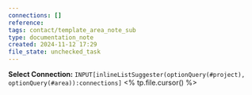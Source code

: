 ```yaml
---
connections: []
reference: 
tags: contact/template_area_note_sub
type: documentation_note
created: 2024-11-12 17:29
file_state: unchecked_task
---
```

**Select Connection:** `INPUT[inlineListSuggester(optionQuery(#project), optionQuery(#area)):connections]` 
<% tp.file.cursor() %>